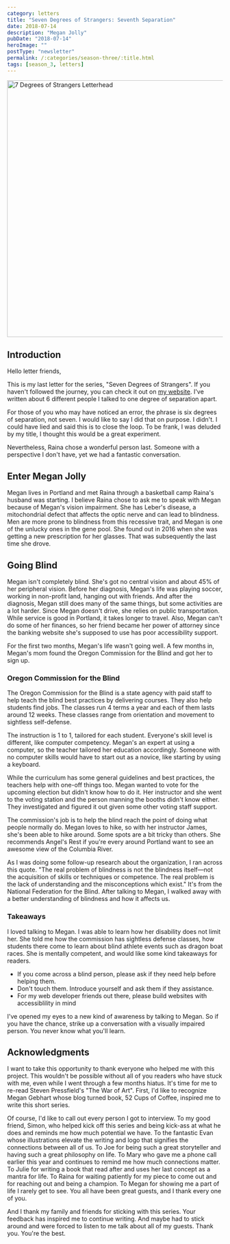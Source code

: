```yaml
---
category: letters
title: "Seven Degrees of Strangers: Seventh Separation"
date: 2018-07-14
description: "Megan Jolly"
pubDate: "2018-07-14"
heroImage: ""
postType: "newsletter"
permalink: /:categories/season-three/:title.html
tags: [season_3, letters]
---
```


<img src="https://github.com/jermspeaks/jermspeaks.github.io/blob/master/images/7_Degrees_Of_Strangers_Letterhead.png?raw=true" alt="7 Degrees of Strangers Letterhead" width="600" />

## Introduction

Hello letter friends,

This is my last letter for the series, "Seven Degrees of Strangers". If you haven't followed the journey, you can check it out on [my website](http://www.craftbyzen.com/letters/season-three/). I've written about 6 different people I talked to one degree of separation apart. 

For those of you who may have noticed an error, the phrase is six degrees of separation, not seven. I would like to say I did that on purpose. I didn't. I could have lied and said this is to close the loop. To be frank, I was deluded by my title, I thought this would be a great experiment.

Nevertheless, Raina chose a wonderful person last. Someone with a perspective I don't have, yet we had a fantastic conversation.

## Enter Megan Jolly

Megan lives in Portland and met Raina through a basketball camp Raina's husband was starting. I believe Raina chose to ask me to speak with Megan because of Megan's vision impairment. She has Leber's disease, a mitochondrial defect that affects the optic nerve and  can lead to blindness. Men are more prone to blindness from this recessive trait, and Megan is one of the unlucky ones in the gene pool. She found out in 2016 when she was getting a new prescription for her glasses. That was subsequently the last time she drove.

## Going Blind

Megan isn't completely blind. She's got no central vision and about 45% of her peripheral vision. Before her diagnosis, Megan's life was playing soccer, working in non-profit land, hanging out with friends. And after the diagnosis, Megan still does many of the same things, but some activities are a lot harder. Since Megan doesn't drive, she relies on public transportation. While service is good in Portland, it takes longer to travel. Also, Megan can't do some of her finances, so her friend became her power of attorney since the banking website she's supposed to use has poor accessibility support.

For the first two months, Megan's life wasn't going well. A few months in, Megan's mom found the Oregon Commission for the Blind and got her to sign up. 

### Oregon Commission for the Blind

The Oregon Commission for the Blind is a state agency with paid staff to help teach the blind best practices by delivering courses. They also help students find jobs. The classes run 4 terms a year and each of them lasts around 12 weeks. These classes range from orientation and movement to sightless self-defense. 

The instruction is 1 to 1, tailored for each student. Everyone's skill level is different, like computer competency. Megan's an expert at using a computer, so the teacher tailored her education accordingly. Someone with no computer skills would have to start out as a novice, like starting by using a keyboard.

While the curriculum has some general guidelines and best practices, the teachers help with one-off things too. Megan wanted to vote for the upcoming election but didn't know how to do it. Her instructor and she went to the voting station and the person manning the booths didn't know either. They investigated and figured it out given some other voting staff support.

The commission's job is to help the blind reach the point of doing what people normally do. Megan loves to hike, so with her instructor James, she's been able to hike around. Some spots are a bit tricky than others. She recommends Angel's Rest if you're every around Portland want to see an awesome view of the Columbia River.

As I was doing some follow-up research about the organization, I ran across this quote. "The real problem of blindness is not the blindness itself—not the acquisition of skills or techniques or competence. The real problem is the lack of understanding and the misconceptions which exist." It's from the National Federation for the Blind. After talking to Megan, I walked away with a better understanding of blindness and how it affects us.

### Takeaways

I loved talking to Megan. I was able to learn how her disability does not limit her. She told me how the commission has sightless defense classes, how students there come to learn about blind athlete events such as dragon boat races. She is mentally competent, and would like some kind takeaways for readers.

- If you come across a blind person, please ask if they need help before helping them.
- Don't touch them. Introduce yourself and ask them if they assistance.
- For my web developer friends out there, please build websites with accessiblility in mind

I've opened my eyes to a new kind of awareness by talking to Megan. So if you have the chance, strike up a conversation with a visually impaired person. You never know what you'll learn.

## Acknowledgments

I want to take this opportunity to thank everyone who helped me with this project. This wouldn't be possible without all of you readers who have stuck with me, even while I went through a few months hiatus. It's time for me to re-read Steven Pressfield's "The War of Art". First, I'd like to recognize Megan Gebhart whose blog turned book, 52 Cups of Coffee, inspired me to write this short series. 

Of course, I'd like to call out every person I got to interview. To my good friend, Simon, who helped kick off this series and being kick-ass at what he does and reminds me how much potential we have. To the fantastic Evan whose illustrations elevate the writing and logo that signifies the connections between all of us. To Joe for being such a great storyteller and having such a great philosophy on life. To Mary who gave me a phone call earlier this year and continues to remind me how much connections matter. To Julie for writing a book that read after and uses her last concept as a mantra for life. To Raina for waiting patiently for my piece to come out and for reaching out and being a champion. To Megan for showing me a part of life I rarely get to see. You all have been great guests, and I thank every one of you. 

And I thank my family and friends for sticking with this series. Your feedback has inspired me to continue writing. And maybe had to stick around and were forced to listen to me talk about all of my guests. Thank you. You're the best.

<!-- ## Notes

Knew husband (SW) housing authority
- Volunteer basketball camp 2006
Time (Credit Union)
good friend (Mike, Raina, Tim)

2016 early perscription (blind)
no central vision (45% perifferal)

lebers, recessive trait
Normal stuff - soccer coaches
non-profit, socially active
board of directors

mass transit everywhere (doesn't drive anymore)
Oregon commission for the blind
power of attorney - friend (first two months)

Oregon Commission
- non-staters + mass transit
social sports, peer-to-peer

March 2015 to January 2016 - waitlist (substantial)

Monday, Thursday orientation
technology, orientation + movement,
cooking classes, living with blindness, 4-terms

* Sightless self-defense (jujitsu)

Transportation, tax-supported

* Volunteer - paid stuff

Voting?!

ADA compliance

Blind hiking - James (gorge) <- Fires

Angel's Rest - gorgeous (250 km)

Staff = 20/25
Admin students ~= 25, now

Don't label -> Website, Comcast
Skip to content
JAWS blind

Jujitsu, sensei -> training

* Non-profit work, precinct

Cover-up (basic), touch sight

stoop with cane vs upright

Career
	develop mentor - social services (demographics), low income and international - $50k (commission), $1 Million. Social services = skills

older adutls
PW association with bliend athletes
golf
dragon boating where two teams River

FEB diagram -> Bow - person - person - person - stern

$60

3 days a week

Shouting flip-flop sides

40 team - timing and teammates

Lesson / Takeaways - Technology, relationship-driven

akwardness - warm up? internal / external

Confortable wih tie, bury head => fully functional

use cane -> ahead of time

What ppl should know? runner -> helpful / not helpful

mentally competant

Awareness

- low vision (not completely blind)
- Ask for help
- Stop

funny
	Big one - no touching
	introduce + ask assistance

Verbal skills
- Overcoming adversity
- difficulties in a hole

shut-ins
6 months -> not leaving house
C-Tran
Trimet, list (free)
 -->

